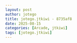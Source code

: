 ```yaml
---
layout: post
author: jotego
title: jotego.jtkiwi - 8735af8
date: 2025-08-15
categories: [Arcade, jtkiwi]
tags: [jotego.jtkiwi]
---
```


